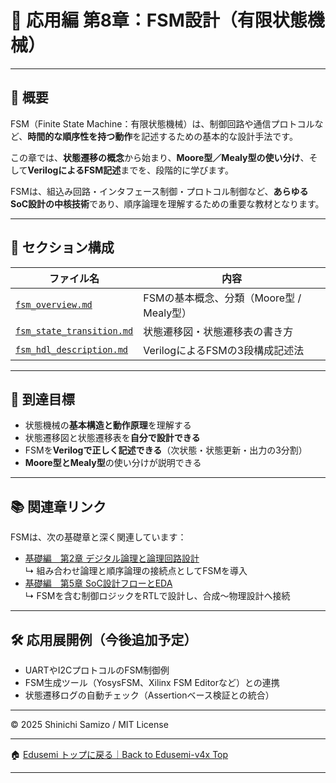 # 🔁 応用編 第8章：FSM設計（有限状態機械）

---

## 📘 概要

FSM（Finite State Machine：有限状態機械）は、制御回路や通信プロトコルなど、**時間的な順序性を持つ動作**を記述するための基本的な設計手法です。

この章では、**状態遷移の概念**から始まり、**Moore型／Mealy型の使い分け**、そして**VerilogによるFSM記述**までを、段階的に学びます。

FSMは、組込み回路・インタフェース制御・プロトコル制御など、**あらゆるSoC設計の中核技術**であり、順序論理を理解するための重要な教材となります。

---

## 🧩 セクション構成

| ファイル名 | 内容 |
|------------|------|
| [`fsm_overview.md`](fsm_overview.md) | FSMの基本概念、分類（Moore型 / Mealy型） |
| [`fsm_state_transition.md`](fsm_state_transition.md) | 状態遷移図・状態遷移表の書き方 |
| [`fsm_hdl_description.md`](fsm_hdl_description.md) | VerilogによるFSMの3段構成記述法 |

---

## 🎯 到達目標

- 状態機械の**基本構造と動作原理**を理解する  
- 状態遷移図と状態遷移表を**自分で設計できる**  
- FSMを**Verilogで正しく記述できる**（次状態・状態更新・出力の3分割）  
- **Moore型とMealy型**の使い分けが説明できる  

---

## 📚 関連章リンク

FSMは、次の基礎章と深く関連しています：

- [基礎編　第2章 デジタル論理と論理回路設計](../chapter2_comb_logic/README.md)  
  ↳ 組み合わせ論理と順序論理の接続点としてFSMを導入  
- [基礎編　第5章 SoC設計フローとEDA](../chapter5_soc_design_flow/README.md)  
  ↳ FSMを含む制御ロジックをRTLで設計し、合成〜物理設計へ接続  

---

## 🛠 応用展開例（今後追加予定）

- UARTやI2CプロトコルのFSM制御例  
- FSM生成ツール（YosysFSM、Xilinx FSM Editorなど）との連携  
- 状態遷移ログの自動チェック（Assertionベース検証との統合）  

---

© 2025 Shinichi Samizo / MIT License


---

🏠 [Edusemi トップに戻る｜Back to Edusemi-v4x Top](../README.md)

---

